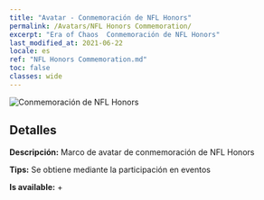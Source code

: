 ```yaml
---
title: "Avatar - Conmemoración de NFL Honors"
permalink: /Avatars/NFL Honors Commemoration/
excerpt: "Era of Chaos  Conmemoración de NFL Honors"
last_modified_at: 2021-06-22
locale: es
ref: "NFL Honors Commemoration.md"
toc: false
classes: wide
---
```

 ![Conmemoración de NFL Honors](/images/a/avatarFrame_94.png)

## Detalles

 **Descripción:** Marco de avatar de conmemoración de NFL Honors 

 **Tips:** Se obtiene mediante la participación en eventos 

 **Is available:**  + 


